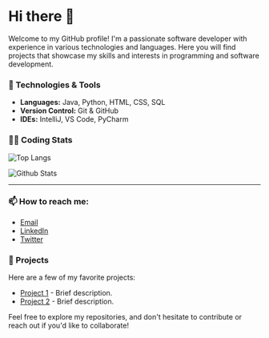 # Hi there 👋

Welcome to my GitHub profile! I'm a passionate software developer with experience in various technologies and languages. Here you will find projects that showcase my skills and interests in programming and software development.

### 🔧 Technologies & Tools
- **Languages:** Java, Python, HTML, CSS, SQL
- **Version Control:** Git & GitHub
- **IDEs:** IntelliJ, VS Code, PyCharm

### 👨‍💻 Coding Stats
![Top Langs](https://github-readme-stats.vercel.app/api/top-langs/?username=pyrora-finn&layout=compact&hide=javascript&theme=holi)

![Github Stats](https://github-readme-stats.vercel.app/api?username=pyrora-finn&show_icons=true&theme=holi)

---

### 📫 How to reach me:
- [Email](mailto:your.email@example.com)
- [LinkedIn](https://www.linkedin.com/in/YOUR_LINKEDIN_PROFILE)
- [Twitter](https://twitter.com/https://x.com/finn_pyrora)

### 🚀 Projects
Here are a few of my favorite projects:
- [Project 1](https://github.com/YOUR_GITHUB_USERNAME/Project1) - Brief description.
- [Project 2](https://github.com/YOUR_GITHUB_USERNAME/Project2) - Brief description.

Feel free to explore my repositories, and don't hesitate to contribute or reach out if you'd like to collaborate!

